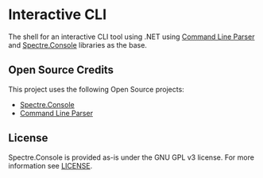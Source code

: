 # Interactive CLI

The shell for an interactive CLI tool using .NET using [Command Line Parser](https://github.com/commandlineparser/commandline) and [Spectre.Console](https://github.com/spectreconsole/spectre.console) libraries as the base.

## Open Source Credits

This project uses the following Open Source projects:

- [Spectre.Console](https://github.com/spectreconsole/spectre.console)
- [Command Line Parser](https://github.com/commandlineparser/commandline)

## License

Spectre.Console is provided as-is under the GNU GPL v3 license. For more information see [LICENSE](license).